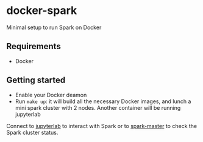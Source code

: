 # docker-spark
Minimal setup to run Spark on Docker

## Requirements
* Docker

## Getting started
* Enable your Docker deamon
* Run `make up`: it will build all the necessary Docker images, and lunch a mini spark cluster with 2 nodes. Another container will be running jupyterlab

Connect to [jupyterlab](http://localhost:8888) to interact with Spark or to [spark-master](http://localhost:8080) to check the Spark cluster status.
